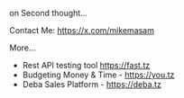 on Second thought...

Contact Me: https://x.com/mikemasam


More...
- Rest API testing tool https://fast.tz
- Budgeting Money & Time - https://you.tz
- Deba Sales Platform - https://deba.tz
